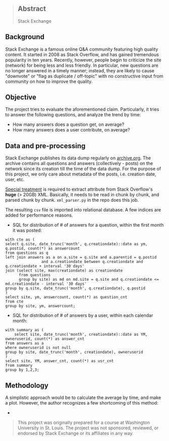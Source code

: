 > ## Abstract
> Stack Exchange

## Background

Stack Exchange is a famous online Q&A community featuring high quality content. It started in 2008 as Stack Overflow, and has gained tremendous popularity in ten years. Recently, however, people begin to criticize the site (network) for being less and less friendly. In particular, new questions are no longer answered in a timely manner; instead, they are likely to cause "downvote" or "flag as duplicate / off-topic" with no constructive input from community on how to improve the quality.

## Objective

The project tries to evaluate the aforementioned claim. Particularly, it tries to answer the following questions, and analyze the trend by time:

- How many answers does a question get, on average?
- How many answers does a user contribute, on average?
<!-- - How many answers does an OP have to wait, before the accepted answer was posted, on average? -->

## Data and pre-processing

Stack Exchange publishes its data dump regularly on [archive.org](https://archive.org/details/stackexchange). The archive contains all questions and answers (collectively - posts) on the network since its creation till the time of the data dump. For the purpose of this project, we only care about metadata of the posts, i.e. creation date, user, etc.

[Special treatment](https://www.reddit.com/r/learnprogramming/comments/ax3etg/fastest_way_to_remove_an_attribute_in_very_large/) is required to extract attribute from Stack Overflow's **huge** (> 20GB) XML. Basically, it needs to be read in chunk by chunk, and parsed chunk by chunk. `xml_parser.py` in the repo does this job.

The resulting `csv` file is imported into relational database. A few indices are added for performance reasons.

- SQL for distribution of # of answers for a question, within the first month it was posted:
```
with cte as (
select q.site, date_trunc('month', q.creationdate)::date as ym, q.postid, count(*) as answercount
from questions as q
left join answers as a on a.site = q.site and a.parentid = q.postid
				and a.creationdate between q.creationdate and q.creationdate + interval '30 days'
join (select site, max(creationdate) as creationdate
	  from questions
	  group by site) as md on md.site = q.site and q.creationdate <= md.creationdate - interval '30 days'
group by q.site, date_trunc('month', q.creationdate), q.postid
)
select site, ym, answercount, count(*) as question_cnt
from cte
group by site, ym, answercount;
```

- SQL for distribution of # of answers by a user, within each calendar month:
```
with summary as (
    select site, date_trunc('month', creationdate)::date as YM, owneruserid, count(*) as answer_cnt
from answers as a
where owneruserid is not null
group by site, date_trunc('month', creationdate), owneruserid
)
select site, YM, answer_cnt, count(*) as usr_cnt
from summary
group by 1,2,3;
```

<!-- - SQL for distribution of # of answers before the accepted one
```
with answer_rank as (
    select site, postid, parentid, rank() over(partition by site, parentid order by creationdate asc) as rnk
    from answers
)
select q.site, date_trunc('month', q.creationdate)::date as YM, a.rnk, count(*) as question_cnt
from questions as q
left join answer_rank as a on a.site = q.site and a.postid = q.acceptedanswerid and a.parentid = q.postid
group by q.site, date_trunc('month', q.creationdate), a.rnk;
``` -->

## Methodology

A simplistic approach would be to calculate the average by time, and make a plot. However, the author recognizes a few shortcoming of this method:

- 

> This project was originally prepared for a course at Washington University in St. Louis. The project was not sponsored, reviewed, or endorsed by Stack Exchange or its affiliates in any way.